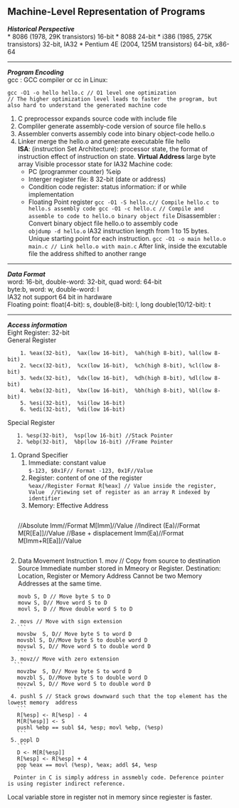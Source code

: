 ## Machine-Level Representation of Programs

**_Historical Perspective_**  
    *  8086 (1978, 29K transistors) 16-bit
	* 8088 24-bit
	* i386 (1985, 275K transistors) 32-bit, IA32
	* Pentium 4E (2004, 125M transistors) 64-bit, x86-64 
___
***Program Encoding***      
  gcc : GCC compiler or cc in Linux:
  
```
gcc -O1 -o hello hello.c // O1 level one optimization 
// The higher optimization level leads to faster  the program, but also hard to understand the generated machine code
```
   1. C preprocessor expands source code with include file
   2. Compliler generate assembly-code version of source file hello.s
   3. Assembler converts assembly code into binary object-code hello.o
   4. Linker merge the hello.o and generate executable file hello  
  **ISA**: (instruction Set Architecture): processor state, the format of instruction effect of   instruction on state.
   **Virtual Address** large byte array
   Visible processor state for IA32 Machine code:
       * PC (programmer  counter) %eip 
       * Interger register file: 8 32-bit (date or address)
       * Condition code register: status information: if or while implementation
       * Floating Point register
	```
	gcc -O1 -S hello.c// Compile hello.c to hello.s assembly code
	gcc -O1 -c hello.c // Compile and assemble to code to hello.o binary object file
	```
     Disassembler : Convert binary object file hello.o to assembly code  
	 ```
	 objdump -d hello.o
	 ```
	 IA32 instruction length from 1 to 15 bytes. 
	 Unique starting point for each instruction.
	 ```
	 gcc -O1 -o main hello.o main.c // Link hello.o with main.c
	 ```
	 After link, inside the excutable file the address shifted to another range 
	 
___

***Data Format***  
word: 16-bit, double-word: 32-bit, quad word: 64-bit  
byte:b,  word: w, double-word: l  
IA32 not support 64 bit in hardware  
Floating point: float(4-bit): s, double(8-bit): l, long double(10/12-bit): t  
___

***Access information***  
Eight Register:  32-bit  
General Register    
```
    1. %eax(32-bit),  %ax(low 16-bit),  %ah(high 8-bit), %al(low 8-bit) 
    2. %ecx(32-bit),  %cx(low 16-bit),  %ch(high 8-bit), %cl(low 8-bit)
    3. %edx(32-bit),  %dx(low 16-bit),  %dh(high 8-bit), %dl(low 8-bit)
    4. %ebx(32-bit),  %bx(low 16-bit),  %bh(high 8-bit), %bl(low 8-bit)
    5. %esi(32-bit),  %si(low 16-bit)
    6. %edi(32-bit),  %di(low 16-bit)  
```
 Special Register  
 ```
    1. %esp(32-bit),  %sp(low 16-bit) //Stack Pointer
    2. %ebp(32-bit),  %bp(low 16-bit) //Frame Pointer
```
  1. Oprand Specifier  
     1. Immediate: constant value  
	```
	   $-123, $0x1F// Format
	   -123, 0x1F//Value
	```
     2. Register: content of one of the register  
	```
	%eax//Register Format
	R[%eax] // Value inside the register, Value 
	//Viewing set of register as an array R indexed by identifier
	```
     3. Memory: Effective Address 
        ```
	  //Absolute
	  Imm//Format 
	  M[Imm]//Value
	  //Indirect
	 (Ea)//Format
	 M[R[Ea]]//Value
	 //Base + displacement
	 Imm(Ea)//Format
	 M[Imm+R[Ea]]//Value
	  ```
  2.  Data Movement Instruction
     1. mov  // Copy from source to destination
	 Source Immediate number stored in Mmeory or Register. Destination: Location, Register or Memory Address
	 Cannot be two Memory Addresses at the same time.  
	   ```
	   movb S, D // Move byte S to D
	   movw S, D// Move word S to D
	   movl S, D // Move double word S to D
	   ```
     2. movs // Move with sign extension  
	   ```
	   movsbw  S, D// Move byte S to word D
	   movsbl S, D//Move byte S to double word D
	   movswl S, D// Move word S to double word D
	   ```
     3. movz// Move with zero extension  
	  ```
	   movzbw  S, D// Move byte S to word D
	   movzbl S, D//Move byte S to double word D
	   movzwl S, D// Move word S to double word D
	   ```
     4. pushl S // Stack grows downward such that the top element has the lowest memory  address  
	   ```
	   R[%esp] <- R[%esp] - 4
	   M[R[%esp]] <- S
	   pushl %ebp == subl $4, %esp; movl %ebp, (%esp)
	   ```
     5. popl D  
	   ```
	   D <- M[R[%esp]]
	   R[%esp] <- R[%esp] + 4
	   pop %eax == movl (%esp), %eax; addl $4, %esp
	   ```  
      Pointer in C is simply address in assmebly code. Deference pointer is using register indirect reference. 
   Local variable store in register not in memory since regiester is faster.
  



